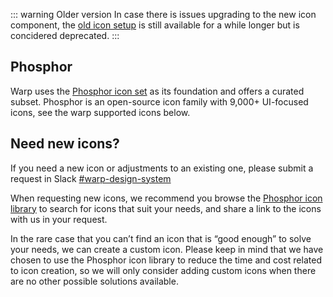 ::: warning Older version
In case there is issues upgrading to the new icon component, the [old icon setup](/docs/components/.icons/) is still available for a while longer but is concidered deprecated.
:::

## Phosphor

Warp uses the [Phosphor icon set](https://phosphoricons.com) as its foundation and offers a curated subset. Phosphor is an open-source icon family with 9,000+ UI-focused icons, see the warp supported icons below.

<icon-example />

## Need new icons?

If you need a new icon or adjustments to an existing one, please submit a request in Slack [#warp-design-system](https://sch-chat.slack.com/archives/C04P0GYTHPV)

When requesting new icons, we recommend you browse the [Phosphor icon library](https://phosphoricons.com/) to search for icons that suit your needs, and share a link to the icons with us in your request.

In the rare case that you can’t find an icon that is “good enough” to solve your needs, we can create a custom icon. Please keep in mind that we have chosen to use the Phosphor icon library to reduce the time and cost related to icon creation, so we will only consider adding custom icons when there are no other possible solutions available.